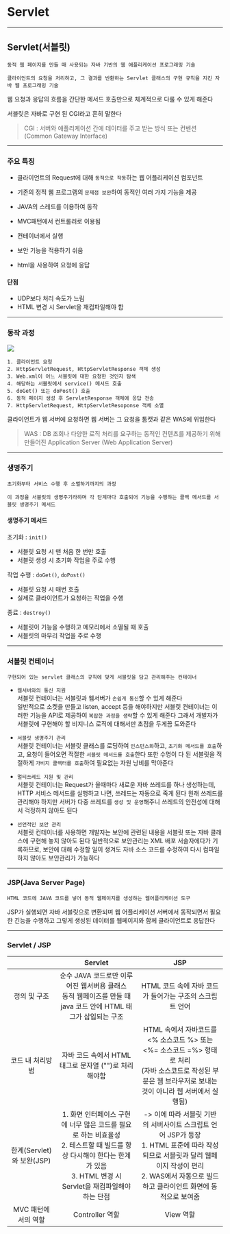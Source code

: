 # Servlet
---
## Servlet(서블릿)
```
동적 웹 페이지를 만들 때 사용되는 자바 기반의 웹 애플리케이션 프로그래밍 기술

클라이언트의 요청을 처리하고, 그 결과를 반환하는 Servlet 클래스의 구현 규칙을 지킨 자바 웹 프로그래밍 기술
```
웹 요청과 응답의 흐름을 간단한 메서드 호출만으로 체계적으로 다룰 수 있게 해준다

서블릿은 자바로 구현 된 CGI라고 흔히 말한다
> CGI : 서버와 애플리케이션 간에 데이터를 주고 받는 방식 또는 컨벤션(Common Gateway Interface)
---
### 주요 특징
- 클라이언트의 Request에 대해 `동적으로 작동`하는 웹 어플리케이션 컴포넌트

- 기존의 정적 웹 프로그램의 `문제점 보완`하여 동적인 여러 가지 기능을 제공
- JAVA의 스레드를 이용하여 동작
- MVC패턴에서 컨트롤러로 이용됨
- 컨테이너에서 실행
- 보안 기능을 적용하기 쉬움
- html을 사용하여 요청에 응답

#### 단점
- UDP보다 처리 속도가 느림
- HTML 변경 시 Servlet을 재컴파일해야 함
---
### 동작 과정
![](https://velog.velcdn.com/images%2Ffalling_star3%2Fpost%2F4fabf50a-d3d7-4391-8eb5-0cb436379d71%2Fimage.png)
```
1. 클라이언트 요청
2. HttpServletRequest, HttpServletResponse 객체 생성
3. Web.xml이 어느 서블릿에 대한 요청한 것인지 탐색
4. 해당하는 서블릿에서 service() 메서드 호출
5. doGet() 또는 doPost() 호출
6. 동적 페이지 생성 후 ServletResponse 객체에 응답 전송
7. HttpServletRequest, HttpServletResoponse 객체 소멸
```
클라이언트가 웹 서버에 요청하면 웹 서버는 그 요청을 톰캣과 같은 WAS에 위임한다
> WAS : DB 조회나 다양한 로직 처리를 요구하는 동적인 컨텐츠를 제공하기 위해 만들어진 Application Server (Web Application Server)
---
### 생명주기
```
초기화부터 서비스 수행 후 소멸하기까지의 과정

이 과정을 서블릿의 생명주기라하며 각 단계마다 호출되어 기능을 수행하는 콜백 메서드를 서블릿 생명주기 메서드
```

#### 생명주기 메서드
초기화 : `init()`   
- 서블릿 요청 시 맨 처음 한 번만 호출
- 서블릿 생성 시 초기화 작업을 주로 수행

작업 수행 : `doGet()`, `doPost()`
- 서블릿 요청 시 매번 호출
- 실제로 클라이언트가 요청하는 작업을 수행

종료 : `destroy()`
- 서블릿이 기능을 수행하고 메모리에서 소멸될 때 호출
- 서블릿의 마무리 작업을 주로 수행
---
### 서블릿 컨테이너
```
구현되어 있는 servlet 클래스의 규칙에 맞게 서블릿을 담고 관리해주는 컨테이너
```

- `웹서버와의 통신 지원`    
서블릿 컨테이너는 서블릿과 웹서버가 `손쉽게 통신`할 수 있게 해준다   
일반적으로 소켓을 만들고 listen, accept 등을 해야하지만 서블릿 컨테이너는 이러한 기능을 API로 제공하여 `복잡한 과정을 생략`할 수 있게 해준다
그래서 개발자가 서블릿에 구현해야 할 비지니스 로직에 대해서만 초점을 두게끔 도와준다

- `서블릿 생명주기 관리`<br>
서블릿 컨테이너는 서블릿 클래스를 로딩하여 `인스턴스화`하고, `초기화 메서드를 호출`하고, 요청이 들어오면 적절한 `서블릿 메서드를 호출`한다
또한 수명이 다 된 서블릿을 적절하게 `가비지 콜렉터를 호출`하여 필요없는 자원 낭비를 막아준다

- `멀티쓰레드 지원 및 관리`<br>
서블릿 컨테이너는 Request가 올때마다 새로운 자바 쓰레드를 하나 생성하는데,  HTTP 서비스 메서드를 실행하고 나면, 쓰레드는 자동으로 죽게 된다
원래 쓰레드를 관리해야 하지만 서버가 다중 쓰레드를 `생성 및 운영`해주니 쓰레드의 안전성에 대해서 걱정하지 않아도 된다

- `선언적인 보안 관리`<br>
서블릿 컨테이너를 사용하면 개발자는 보안에 관련된 내용을 서블릿 또는 자바 클래스에 구현해 놓지 않아도 된다 일반적으로 보안관리는 XML 배포 서술자에다가 기록하므로, 보안에 대해 수정할 일이 생겨도 자바 소스 코드를 수정하여 다시 컴파일 하지 않아도 보안관리가 가능하다

---
### JSP(Java Server Page)
```
HTML 코드에 JAVA 코드를 넣어 동적 웹페이지를 생성하는 웹어플리케이션 도구
```
JSP가 실행되면 자바 서블릿으로 변환되며 웹 어플리케이션 서버에서 동작되면서 필요한 긴능을 수행하고 그렇게 생성된 데이터를 웹페이지와 함께 클라이언트로 응답한다

---
### Servlet / JSP
||Servlet|JSP|
|:-----:|:----:|:-----:|
|정의 및 구조|순수 JAVA 코드로만 이루어진 웹서버용 클래스 <br> 동적 웹페이즈를 만들 때 java 코드 안에 HTML 태그가 삽입되는 구조|HTML 코드 속에 자바 코드가 들어가는 구조의 스크립트 언어|
|코드 내 처리방법|자바 코드 속에서 HTML 태그로 문자열 ("")로 처리해야함|HTML 속에서 자바코드를 <% 소스코드 %> 또는 <%= 소스코드 =%> 형태로 처리<br>(자바 소스코드로 작성된 부분은 웹 브라우저로 보내는 것이 아니라 웹 서버에서 실행됨)|
|한계(Servlet)와 보완(JSP)|1. 화면 인터페이스 구현에 너무 많은 코드를 필요로 하는 비효율성<br>2. 테스트할 때 빌드를 항상 다시해야 한다는 한계가 있음<br>3. HTML 변경 시 Servlet을 재컴파일해야하는 단점|-> 이에 따라 서블릿 기반의 서버사이트 스크립트 언어 JSP가 등장<br>1. HTML 표준에 따라 작성되므로 서블릿과 달리 웹페이지 작성이 편리<br>2. WAS에서 자동으로 빌드하고 클라이언트 화면에 동적으로 보여줌|
|MVC 패턴에서의 역할|Controller 역할|View 역할|